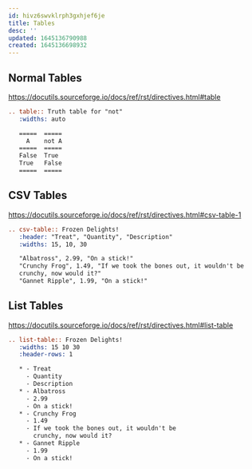 ```yaml
---
id: hivz6swvklrph3gxhjef6je
title: Tables
desc: ''
updated: 1645136790988
created: 1645136698932
---
```


## Normal Tables

<https://docutils.sourceforge.io/docs/ref/rst/directives.html#table>

```rst
.. table:: Truth table for "not"
   :widths: auto

   =====  =====
     A    not A
   =====  =====
   False  True
   True   False
   =====  =====
```

## CSV Tables

<https://docutils.sourceforge.io/docs/ref/rst/directives.html#csv-table-1>

```rst
.. csv-table:: Frozen Delights!
   :header: "Treat", "Quantity", "Description"
   :widths: 15, 10, 30

   "Albatross", 2.99, "On a stick!"
   "Crunchy Frog", 1.49, "If we took the bones out, it wouldn't be
   crunchy, now would it?"
   "Gannet Ripple", 1.99, "On a stick!"
```

## List Tables

<https://docutils.sourceforge.io/docs/ref/rst/directives.html#list-table>

```rst
.. list-table:: Frozen Delights!
   :widths: 15 10 30
   :header-rows: 1

   * - Treat
     - Quantity
     - Description
   * - Albatross
     - 2.99
     - On a stick!
   * - Crunchy Frog
     - 1.49
     - If we took the bones out, it wouldn't be
       crunchy, now would it?
   * - Gannet Ripple
     - 1.99
     - On a stick!
```
